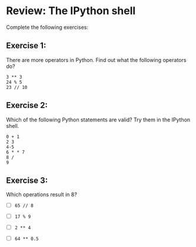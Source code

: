 
# Review: The IPython shell

Complete the following exercises:

## Exercise 1:

There are more operators in Python. Find out what the following operators do?

    3 ** 3
    24 % 5
    23 // 10

## Exercise 2:

Which of the following Python statements are valid? Try them in the IPython shell.

    0 + 1
    2 3
    4-5
    6 * * 7
    8 /
    9
    
## Exercise 3:

Which operations result in 8?

- [ ] `65 // 8`
- [ ] `17 % 9`
- [ ] `2 ** 4`
- [ ] `64 ** 0.5`

